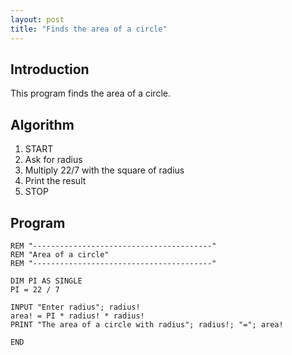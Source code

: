 ```yaml
---
layout: post
title: "Finds the area of a circle"
---
```


## Introduction
This program finds the area of a circle.

## Algorithm
1. START
1. Ask for radius
1. Multiply 22/7 with the square of radius
1. Print the result
1. STOP

## Program
```
REM "----------------------------------------"
REM "Area of a circle"
REM "----------------------------------------"

DIM PI AS SINGLE
PI = 22 / 7

INPUT "Enter radius"; radius!
area! = PI * radius! * radius!
PRINT "The area of a circle with radius"; radius!; "="; area!

END

```